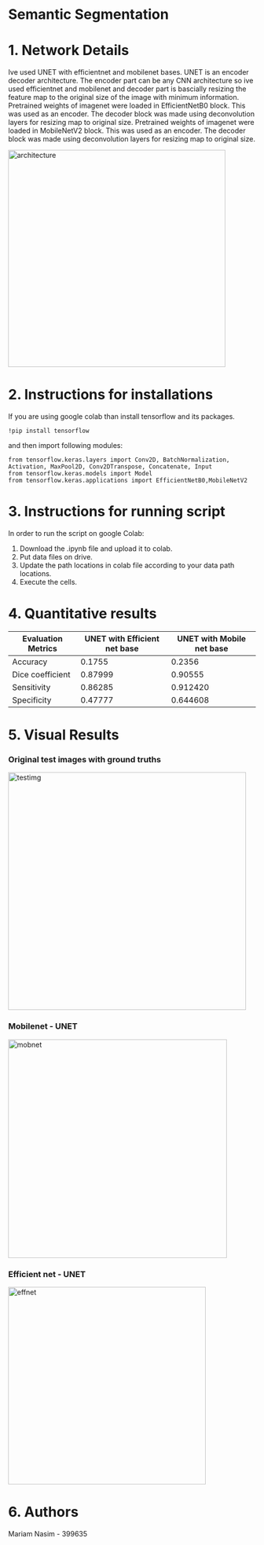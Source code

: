 # Semantic Segmentation
# 1. Network Details
Ive used UNET with efficientnet and mobilenet bases. UNET is an encoder decoder architecture. The encoder part can be any CNN architecture so ive used efficientnet and mobilenet and decoder part is bascially resizing the feature map to the original size of the image with minimum information.
Pretrained weights of imagenet were loaded in EfficientNetB0 block. This was used as an encoder. The decoder block was made using deconvolution layers for  resizing map to original size.
Pretrained weights of imagenet were loaded in MobileNetV2 block. This was used as an encoder. The decoder block was made using deconvolution layers for  resizing map to original size.

 <img width="442" alt="architecture" src="https://github.com/mnasim99/SemanticSegmentation/assets/57056774/44e733ce-ae76-4f43-a4db-c46b447304cd">

  
  # 2. Instructions for installations
 If you are using google colab than install tensorflow and its packages.

```
!pip install tensorflow
```  
and then import following modules:
```import tensorflow as tf
from tensorflow.keras.layers import Conv2D, BatchNormalization, Activation, MaxPool2D, Conv2DTranspose, Concatenate, Input
from tensorflow.keras.models import Model
from tensorflow.keras.applications import EfficientNetB0,MobileNetV2

```
# 3. Instructions for running script
In order to run the script on google Colab:
1. Download the .ipynb file and upload it to colab. 
2. Put data files on drive.
3. Update the path locations in colab file according to your data path locations.
4. Execute the cells.


 # 4. Quantitative results
 

|     Evaluation Metrics    |     UNET with Efficient net base    |     UNET with Mobile net base    |
|---------------------------|-------------------------------------|----------------------------------|
|     Accuracy              |     0.1755                          |                0.2356                   |
|     Dice coefficient      |     0.87999                         |                0.90555                  |
|     Sensitivity           |     0.86285                         |                   0.912420               |
|     Specificity           |     0.47777                         |                   0.644608               |

# 5. Visual Results 
### Original test images with ground truths

<img width="484" alt="testimg" src="https://github.com/mnasim99/CV-A2/assets/57056774/8e0a996d-832c-4517-b051-ccee449b2e0a">


### Mobilenet - UNET
<img width="445" alt="mobnet" src="https://github.com/mnasim99/CV-A2/assets/57056774/cb1f4ddb-f61b-44b0-836e-a36222646bd4">

### Efficient net - UNET
<img width="402" alt="effnet" src="https://github.com/mnasim99/CV-A2/assets/57056774/326f01bc-619b-4235-a75d-84c246565494">

# 6. Authors
Mariam Nasim - 399635






